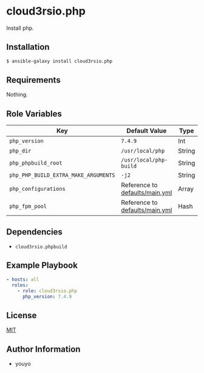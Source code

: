 cloud3rsio.php
=========

Install php.

Installation
------------

```bash
$ ansible-galaxy install cloud3rsio.php
```

Requirements
------------

Nothing.

Role Variables
--------------

| Key | Default Value | Type |
| ------------- | ------------- | ------------- |
| `php_version` | `7.4.9` | Int |
| `php_dir` | `/usr/local/php` | String |
| `php_phpbuild_root` | `/usr/local/php-build` | String |
| `php_PHP_BUILD_EXTRA_MAKE_ARGUMENTS` | `-j2` | String |
| `php_configurations` | Reference to [defaults/main.yml](defaults/main.yml) | Array |
| `php_fpm_pool` | Reference to [defaults/main.yml](defaults/main.yml) | Hash |

Dependencies
------------

- `cloud3rsio.phpbuild`

Example Playbook
----------------

```yaml
- hosts: all
  roles:
    - role: cloud3rsio.php
      php_version: 7.4.9
```

License
-------

[MIT](LICENSE)

Author Information
------------------

- youyo
